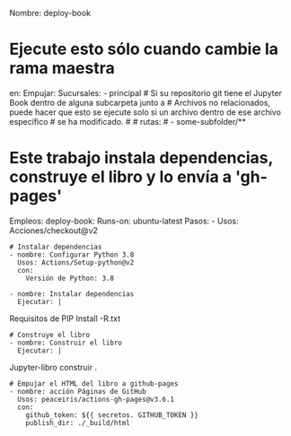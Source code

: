 Nombre: deploy-book

# Ejecute esto sólo cuando cambie la rama maestra
en:
  Empujar:
    Sucursales:
    - principal
    # Si su repositorio git tiene el Jupyter Book dentro de alguna subcarpeta junto a
    # Archivos no relacionados, puede hacer que esto se ejecute solo si un archivo dentro de ese archivo específico
    # se ha modificado.
    #
    # rutas:
    # - some-subfolder/**

# Este trabajo instala dependencias, construye el libro y lo envía a 'gh-pages'
Empleos:
  deploy-book:
    Runs-on: ubuntu-latest
    Pasos:
    - Usos: Acciones/checkout@v2

    # Instalar dependencias
    - nombre: Configurar Python 3.8
      Usos: Actions/Setup-python@v2
      con:
        Versión de Python: 3.8

    - nombre: Instalar dependencias
      Ejecutar: |
 Requisitos de PIP Install -R.txt
 
    # Construye el libro
    - nombre: Construir el libro
      Ejecutar: |
 Jupyter-libro construir .
 
    # Empujar el HTML del libro a github-pages
    - nombre: acción Páginas de GitHub
      Usos: peaceiris/actions-gh-pages@v3.6.1
      con:
        github_token: ${{ secretos. GITHUB_TOKEN }}
        publish_dir: ./_build/html
